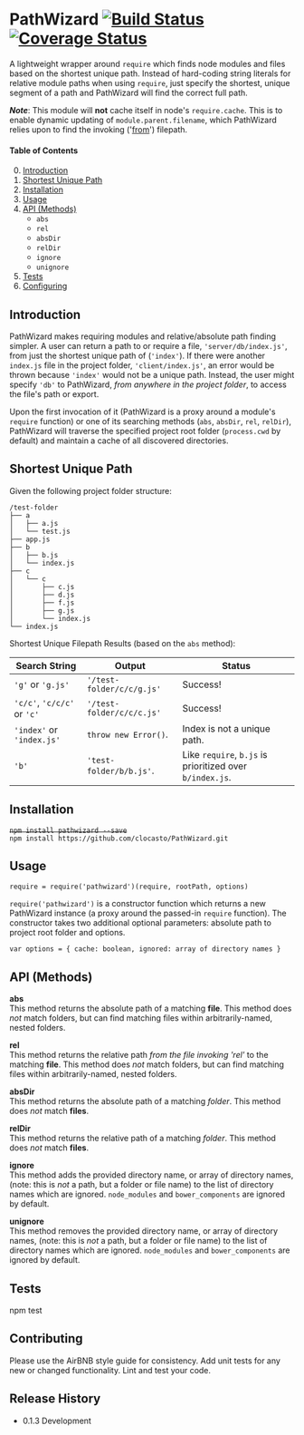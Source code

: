 PathWizard [![Build Status](https://travis-ci.org/clocasto/PathWizard.svg?branch=master)](https://travis-ci.org/clocasto/PathWizard) [![Coverage Status](https://coveralls.io/repos/github/clocasto/PathWizard/badge.svg?branch=master&version=0_1_3b)](https://coveralls.io/github/clocasto/PathWizard?branch=master)
=========

A lightweight wrapper around `require` which finds node modules and files based on the shortest unique path. Instead of hard-coding string literals for relative module paths when using `require`, just specify the shortest, unique segment of a path and PathWizard will find the correct full path.

***Note***: This module will **not** cache itself in node's `require.cache`. This is to enable dynamic updating of `module.parent.filename`, which PathWizard relies upon to find the invoking ('[from](https://nodejs.org/api/path.html#path_path_relative_from_to)') filepath.

#### Table of Contents  
  0. [Introduction](#introduction)
  1. [Shortest Unique Path](#shortest-unique-path)  
  2. [Installation](#installation)
  3. [Usage](#usage)
  4. [API (Methods)](#api)  
     * `abs`  
     * `rel`  
     * `absDir`  
     * `relDir`  
     * `ignore`  
     * `unignore`  
  5. [Tests](#tests)  
  6. [Configuring](#configuring)  
  
## <a href="introduction"></a>Introduction

PathWizard makes requiring modules and relative/absolute path finding simpler. A user can return a path to or require a file, `'server/db/index.js'`, from just the shortest unique path of (`'index'`). If there were another `index.js` file in the project folder, `'client/index.js'`, an error would be thrown because `'index'` would not be a unique path. Instead, the user might specify `'db'` to PathWizard, *from anywhere in the project folder*, to access the file's path or export.

Upon the first invocation of it (PathWizard is a proxy around a module's `require` function) or one of its searching methods (`abs`, `absDir`, `rel`, `relDir`), PathWizard will traverse the specified project root folder (`process.cwd` by default) and maintain a cache of all discovered directories.

## <a href="shortest-unique-path"></a>Shortest Unique Path  
Given the following project folder structure:

    /test-folder
    ├── a
    │   ├── a.js
    │   └── test.js
    ├── app.js
    ├── b
    │   ├── b.js
    │   └── index.js
    ├── c
    │   └── c
    │       ├── c.js
    │       ├── d.js
    │       ├── f.js
    │       ├── g.js
    │       └── index.js
    └── index.js

Shortest Unique Filepath Results (based on the `abs` method):

Search String | Output | Status
---------------------|-------------|------------
`'g'` or `'g.js'`          | `'/test-folder/c/c/g.js'`  | Success!
`'c/c'`, `'c/c/c'` or `'c'`| `'/test-folder/c/c/c.js'`  | Success!
`'index'` or `'index.js'`  | `throw new Error()`. | Index is not a unique path.  
`'b'`                    | `'test-folder/b/b.js'`. | Like `require`, `b.js` is prioritized over `b/index.js`.  

## <a href="#installation"></a>Installation

  ~~`npm install pathwizard --save`~~  
  `npm install https://github.com/clocasto/PathWizard.git`

## <a href="usage"></a>Usage

  `require = require('pathwizard')(require, rootPath, options)`

  `require('pathwizard')` is a constructor function which returns a new PathWizard instance (a proxy around the passed-in `require` function). The constructor takes two additional optional parameters: absolute path to project root folder and options.

  `var options = {
  	cache: boolean,
  	ignored: array of directory names
  }`

## <a href="api"></a>API (Methods)

**abs**  
This method returns the absolute path of a matching **file**. This method does *not* match folders, but can find matching files within arbitrarily-named, nested folders.

**rel**  
This method returns the relative path *from the file invoking 'rel'* to the matching **file**. This method does *not* match folders, but can find matching files within arbitrarily-named, nested folders.

**absDir**  
This method returns the absolute path of a matching *folder*. This method does *not* match **files**.

**relDir**  
This method returns the relative path of a matching *folder*. This method does *not* match **files**.

**ignore**  
This method adds the provided directory name, or array of directory names, (note: this is *not* a path, but a folder or file name) to the list of directory names which are ignored. `node_modules` and `bower_components` are ignored by default.

**unignore**  
This method removes the provided directory name, or array of directory names, (note: this is *not* a path, but a folder or file name) to the list of directory names which are ignored. `node_modules` and `bower_components` are ignored by default.

## <a href="tests"></a>Tests

  npm test

## <a href="contributing"></a>Contributing

Please use the AirBNB style guide for consistency. Add unit tests for any new or changed functionality. Lint and test your code.

## Release History

* 0.1.3 Development
